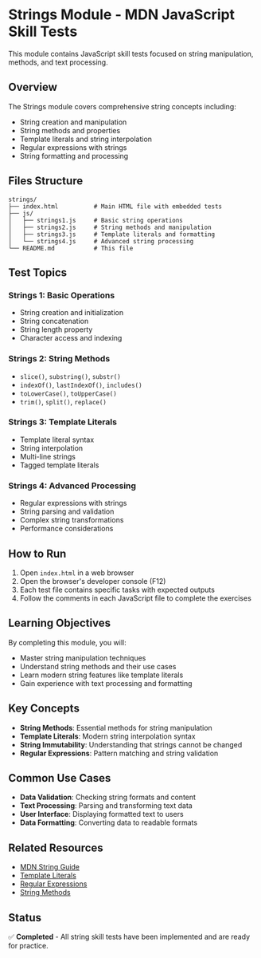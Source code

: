 # Strings Module - MDN JavaScript Skill Tests

This module contains JavaScript skill tests focused on string manipulation, methods, and text processing.

## Overview

The Strings module covers comprehensive string concepts including:
- String creation and manipulation
- String methods and properties
- Template literals and string interpolation
- Regular expressions with strings
- String formatting and processing

## Files Structure

```
strings/
├── index.html          # Main HTML file with embedded tests
├── js/
│   ├── strings1.js     # Basic string operations
│   ├── strings2.js     # String methods and manipulation
│   ├── strings3.js     # Template literals and formatting
│   └── strings4.js     # Advanced string processing
└── README.md           # This file
```

## Test Topics

### Strings 1: Basic Operations
- String creation and initialization
- String concatenation
- String length property
- Character access and indexing

### Strings 2: String Methods
- `slice()`, `substring()`, `substr()`
- `indexOf()`, `lastIndexOf()`, `includes()`
- `toLowerCase()`, `toUpperCase()`
- `trim()`, `split()`, `replace()`

### Strings 3: Template Literals
- Template literal syntax
- String interpolation
- Multi-line strings
- Tagged template literals

### Strings 4: Advanced Processing
- Regular expressions with strings
- String parsing and validation
- Complex string transformations
- Performance considerations

## How to Run

1. Open `index.html` in a web browser
2. Open the browser's developer console (F12)
3. Each test file contains specific tasks with expected outputs
4. Follow the comments in each JavaScript file to complete the exercises

## Learning Objectives

By completing this module, you will:
- Master string manipulation techniques
- Understand string methods and their use cases
- Learn modern string features like template literals
- Gain experience with text processing and formatting

## Key Concepts

- **String Methods**: Essential methods for string manipulation
- **Template Literals**: Modern string interpolation syntax
- **String Immutability**: Understanding that strings cannot be changed
- **Regular Expressions**: Pattern matching and string validation

## Common Use Cases

- **Data Validation**: Checking string formats and content
- **Text Processing**: Parsing and transforming text data
- **User Interface**: Displaying formatted text to users
- **Data Formatting**: Converting data to readable formats

## Related Resources

- [MDN String Guide](https://developer.mozilla.org/en-US/docs/Web/JavaScript/Reference/Global_Objects/String)
- [Template Literals](https://developer.mozilla.org/en-US/docs/Web/JavaScript/Reference/Template_literals)
- [Regular Expressions](https://developer.mozilla.org/en-US/docs/Web/JavaScript/Guide/Regular_Expressions)
- [String Methods](https://developer.mozilla.org/en-US/docs/Web/JavaScript/Reference/Global_Objects/String#instance_methods)

## Status

✅ **Completed** - All string skill tests have been implemented and are ready for practice.
